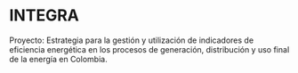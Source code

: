 # INTEGRA
Proyecto: Estrategia para la gestión y utilización de indicadores de eficiencia energética en los procesos de generación, distribución y uso final de la energía en Colombia.

